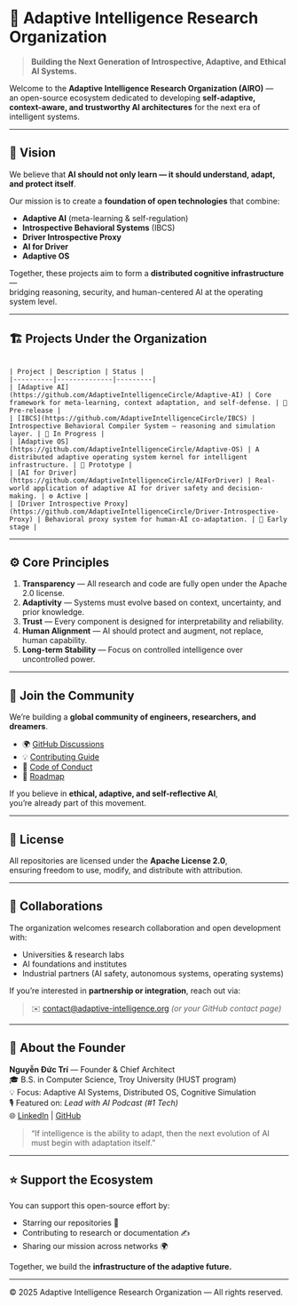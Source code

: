 # 🌌 Adaptive Intelligence Research Organization

> **Building the Next Generation of Introspective, Adaptive, and Ethical AI Systems.**

Welcome to the **Adaptive Intelligence Research Organization (AIRO)** —  
an open-source ecosystem dedicated to developing **self-adaptive, context-aware, and trustworthy AI architectures** for the next era of intelligent systems.

---

## 🧠 Vision

We believe that **AI should not only learn — it should understand, adapt, and protect itself**.

Our mission is to create a **foundation of open technologies** that combine:
- **Adaptive AI** (meta-learning & self-regulation)
- **Introspective Behavioral Systems** (IBCS)
- **Driver Introspective Proxy**
- **AI for Driver**
- **Adaptive OS**

Together, these projects aim to form a **distributed cognitive infrastructure** —  
bridging reasoning, security, and human-centered AI at the operating system level.

---

## 🏗️ Projects Under the Organization

```

| Project | Description | Status |
|----------|--------------|---------|
| [Adaptive AI](https://github.com/AdaptiveIntelligenceCircle/Adaptive-AI) | Core framework for meta-learning, context adaptation, and self-defense. | 🧩 Pre-release |
| [IBCS](https://github.com/AdaptiveIntelligenceCircle/IBCS) | Introspective Behavioral Compiler System — reasoning and simulation layer. | 🚧 In Progress |
| [Adaptive OS](https://github.com/AdaptiveIntelligenceCircle/Adaptive-OS) | A distributed adaptive operating system kernel for intelligent infrastructure. | 🧠 Prototype |
| [AI for Driver](https://github.com/AdaptiveIntelligenceCircle/AIForDriver) | Real-world application of adaptive AI for driver safety and decision-making. | ⚙️ Active |
| [Driver Introspective Proxy](https://github.com/AdaptiveIntelligenceCircle/Driver-Introspective-Proxy) | Behavioral proxy system for human-AI co-adaptation. | 🌱 Early stage |
```
---

## ⚙️ Core Principles

1. **Transparency** — All research and code are fully open under the Apache 2.0 license.  
2. **Adaptivity** — Systems must evolve based on context, uncertainty, and prior knowledge.  
3. **Trust** — Every component is designed for interpretability and reliability.  
4. **Human Alignment** — AI should protect and augment, not replace, human capability.  
5. **Long-term Stability** — Focus on controlled intelligence over uncontrolled power.

---

## 💬 Join the Community

We’re building a **global community of engineers, researchers, and dreamers**.

- 🌍 [GitHub Discussions](https://github.com/orgs/AdaptiveIntelligenceCircle/discussions)  
- 💡 [Contributing Guide](https://github.com/AdaptiveIntelligenceCircle/.github/blob/main/CONTRIBUTING.md)  
- 🧾 [Code of Conduct](https://github.com/AdaptiveIntelligenceCircle/.github/blob/main/CODE_OF_CONDUCT.md)  
- 🧭 [Roadmap](https://github.com/AdaptiveIntelligenceCircle/.github/blob/main/ROADMAP.md)

If you believe in **ethical, adaptive, and self-reflective AI**,  
you’re already part of this movement.

---

## 🧩 License

All repositories are licensed under the **Apache License 2.0**,  
ensuring freedom to use, modify, and distribute with attribution.

---

## 🤝 Collaborations

The organization welcomes research collaboration and open development with:
- Universities & research labs
- AI foundations and institutes
- Industrial partners (AI safety, autonomous systems, operating systems)

If you’re interested in **partnership or integration**, reach out via:
> ✉️ contact@adaptive-intelligence.org *(or your GitHub contact page)*

---

## 🧭 About the Founder

**Nguyễn Đức Trí** — Founder & Chief Architect  
🎓 B.S. in Computer Science, Troy University (HUST program)  
💡 Focus: Adaptive AI Systems, Distributed OS, Cognitive Simulation  
🎙 Featured on: *Lead with AI Podcast (#1 Tech)*  
🌐 [LinkedIn](https://linkedin.com/in/nguyễnđứctrí) | [GitHub](https://github.com/CodelikeC)

> “If intelligence is the ability to adapt, then the next evolution of AI must begin with adaptation itself.”

---

## ⭐ Support the Ecosystem

You can support this open-source effort by:
- Starring our repositories 🌟  
- Contributing to research or documentation ✍️  
- Sharing our mission across networks 🌍  

Together, we build the **infrastructure of the adaptive future.**

---

© 2025 Adaptive Intelligence Research Organization — All rights reserved.
